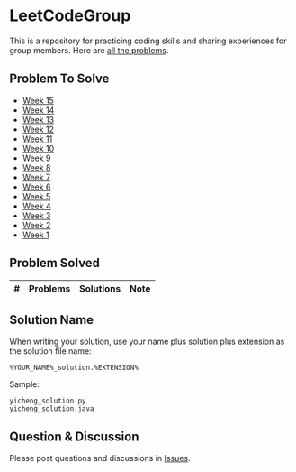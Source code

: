 # LeetCodeGroup
This is a repository for practicing coding skills and sharing experiences for group members. Here are [all the problems](https://leetcode.com/problemset/all/).

## Problem To Solve
- [Week 15](https://github.com/ShengZhangCN/LeetCodeGroup/issues/24)
- [Week 14](https://github.com/ShengZhangCN/LeetCodeGroup/issues/23)
- [Week 13](https://github.com/ShengZhangCN/LeetCodeGroup/issues/22)
- [Week 12](https://github.com/ShengZhangCN/LeetCodeGroup/issues/19)
- [Week 11](https://github.com/ShengZhangCN/LeetCodeGroup/issues/14)
- [Week 10](https://github.com/ShengZhangCN/LeetCodeGroup/issues/13)
- [Week 9](https://github.com/ShengZhangCN/LeetCodeGroup/issues/12)
- [Week 8](https://github.com/ShengZhangCN/LeetCodeGroup/issues/11)
- [Week 7](https://github.com/ShengZhangCN/LeetCodeGroup/issues/10)
- [Week 6](https://github.com/ShengZhangCN/LeetCodeGroup/issues/9)
- [Week 5](https://github.com/ShengZhangCN/LeetCodeGroup/issues/8)
- [Week 4](https://github.com/ShengZhangCN/LeetCodeGroup/issues/6)
- [Week 3](https://github.com/ShengZhangCN/LeetCodeGroup/issues/6)
- [Week 2](https://github.com/ShengZhangCN/LeetCodeGroup/issues/5)
- [Week 1](https://github.com/ShengZhangCN/LeetCodeGroup/issues/4)

## Problem Solved
| \# | Problems | Solutions | Note |
|----|----------|-----------|------|

## Solution Name
When writing your solution, use your name plus solution plus extension as the solution file name:
```
%YOUR_NAME%_solution.%EXTENSION%
```
Sample:
```
yicheng_solution.py
yicheng_solution.java
```

## Question & Discussion
Please post questions and discussions in [Issues](https://github.com/ShengZhangCN/LeetCodeGroup/issues).
